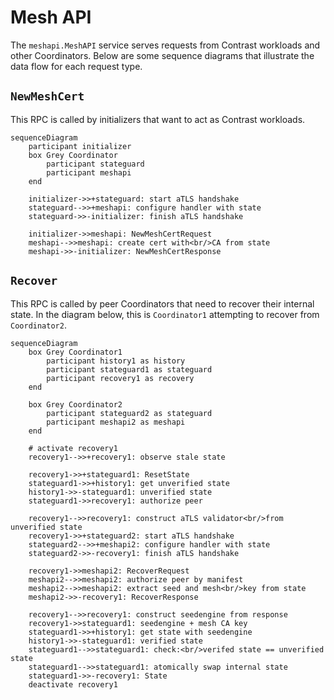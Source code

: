 # Mesh API

The `meshapi.MeshAPI` service serves requests from Contrast workloads and other
Coordinators. Below are some sequence diagrams that illustrate the data flow for
each request type.

## `NewMeshCert`

This RPC is called by initializers that want to act as Contrast workloads.

```mermaid
sequenceDiagram
    participant initializer
    box Grey Coordinator
        participant stateguard
        participant meshapi
    end

    initializer->>+stateguard: start aTLS handshake
    stateguard-->>+meshapi: configure handler with state
    stateguard->>-initializer: finish aTLS handshake

    initializer->>meshapi: NewMeshCertRequest
    meshapi-->>meshapi: create cert with<br/>CA from state
    meshapi->>-initializer: NewMeshCertResponse
```

## `Recover`

This RPC is called by peer Coordinators that need to recover their internal
state. In the diagram below, this is `Coordinator1` attempting to recover from
`Coordinator2`.

```mermaid
sequenceDiagram
    box Grey Coordinator1
        participant history1 as history
        participant stateguard1 as stateguard
        participant recovery1 as recovery
    end

    box Grey Coordinator2
        participant stateguard2 as stateguard
        participant meshapi2 as meshapi
    end

    # activate recovery1
    recovery1-->>+recovery1: observe stale state

    recovery1->>+stateguard1: ResetState
    stateguard1->>+history1: get unverified state
    history1->>-stateguard1: unverified state
    stateguard1->>recovery1: authorize peer

    recovery1-->>recovery1: construct aTLS validator<br/>from unverified state
    recovery1->>+stateguard2: start aTLS handshake
    stateguard2-->>+meshapi2: configure handler with state
    stateguard2->>-recovery1: finish aTLS handshake

    recovery1->>meshapi2: RecoverRequest
    meshapi2-->>meshapi2: authorize peer by manifest
    meshapi2-->>meshapi2: extract seed and mesh<br/>key from state
    meshapi2->>-recovery1: RecoverResponse

    recovery1-->>recovery1: construct seedengine from response
    recovery1->>stateguard1: seedengine + mesh CA key
    stateguard1->>+history1: get state with seedengine
    history1->>-stateguard1: verified state
    stateguard1-->>stateguard1: check:<br/>verifed state == unverified state
    stateguard1-->>stateguard1: atomically swap internal state
    stateguard1->>-recovery1: State
    deactivate recovery1
```
